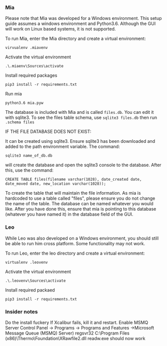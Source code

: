 
### Mia ###
Please note that Mia was developed for a Windows environment. This setup guide assumes a windows environment and Python3.6. Although the GUI will work on Linux based systems, it is not supported.

To run Mia, enter the Mia directory and create a virtual environment:

`virvualenv .miavenv`

Activate the virtual environment

`.\.miaenv\Sources\activate`

Install required packages

`pip3 install -r requirements.txt`

Run mia

`python3.6 mia.pyw`

The database is included with Mia and is called `files.db`. You can edit it with sqlite3. To see the files table schema, use `sqlite3 files.db` then run `.schema files`

IF THE FILE DATABASE DOES NOT EXIST:

It can be created using sqlite3. Ensure sqlite3 has been downloaded and added to the path environment variable. The command:

`sqlite3 name_of_db.db`

will create the database and open the sqlite3 console to the database. After this, use the command:

`CREATE TABLE files(filename varchar(1028), date_created date, date_moved date, new_location varchar(1028)); `

To create the table that will maintain the file information. As mia is hardcoded to use a table called "files", please ensure you do not change the name of the table. The database can be named whatever you would like. After you have done this, ensure that mia is pointing to this database (whatever you have named it) in the database field of the GUI.

### Leo ###
While Leo was also developed on a Windows environment, you should still be able to run him cross platform. Some functionality may not work.

To run Leo, enter the leo directory and create a virtual environment:

`virtualenv .leovenv`

Activate the virtual environment

`.\.leovenv\Sources\activate`

Install required packaed

`pip3 install -r requirements.txt`

### Insider notes

Do the install fuckery
If Xcalibur fails, kill it and restart.
Enable MSMQ Server 
	Control Panel -> Programs -> Programs and Features
		->Microsoft Message Queue (MSMQ) Server)
regsvr32 C:\Program Files (x86)\Thermo\Foundation\XRawfile2.dll
readw.exe should now work